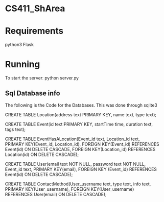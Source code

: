 # CS411_ShArea

# Requirements
python3 
Flask

# Running
To start the server:
python server.py



## Sql Database info
The following is the Code for the Databases. This was done through sqlite3

CREATE TABLE Location(address text PRIMARY KEY, name text, type text);

CREATE TABLE Event(id text PRIMARY KEY, startTime time, duration text, tags text);

CREATE TABLE EventHasALocation(Event_id text, Location_id text, 
  PRIMARY KEY(Event_id, Location_id),
  FOREIGN KEY(Event_id)
    REFERENCES Event(id)
    ON DELETE CASCADE,
  FOREIGN KEY(Location_id)
    REFERENCES Location(id)
    ON DELETE CASCADE);
    
CREATE TABLE User(email text NOT NULL, password text NOT NULL, Event_id text,
  PRIMARY KEY(email),
  FOREIGN KEY (Event_id)
    REFERENCES Event(id)
    ON DELETE CASCADE);
    
CREATE TABLE ContactMethod(User_username text, type text, info text,
  PRIMARY KEY(User_username),
  FOREIGN KEY(User_username) 
    REFERENCES User(email) 
    ON DELETE CASCADE);
